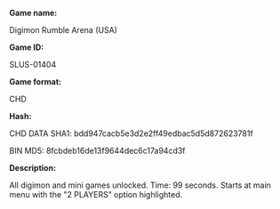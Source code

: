 **Game name:**

Digimon Rumble Arena (USA)

**Game ID:**

SLUS-01404

**Game format:**

CHD

**Hash:**

CHD DATA SHA1: bdd947cacb5e3d2e2ff49edbac5d5d872623781f

BIN MD5: 8fcbdeb16de13f9644dec6c17a94cd3f

**Description:**

All digimon and mini games unlocked. Time: 99 seconds. Starts at main menu with the "2 PLAYERS" option highlighted.